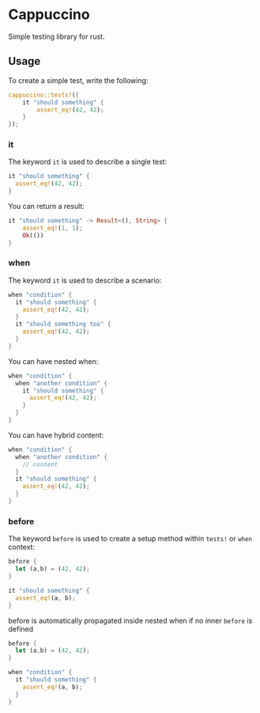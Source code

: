 # Cappuccino

Simple testing library for rust.

## Usage

To create a simple test, write the following:
```rust
cappuccino::tests!({
    it "should something" {
        assert_eq!(42, 42);
    }
});
```

### it
The keyword `it` is used to describe a single test:
```rust
it "should something" {
  assert_eq!(42, 42);
}
```

You can return a result:
```rust
it "should something" -> Result<(), String> {
    assert_eq!(1, 1);
    Ok(())
}
```


### when
The keyword `it` is used to describe a scenario:
```rust
when "condition" {
  it "should something" {
    assert_eq!(42, 42);
  }
  it "should something too" {
    assert_eq!(42, 42);
  }
}
```

You can have nested when:
```rust
when "condition" {
  when "another condition" {
    it "should something" {
      assert_eq!(42, 42);
    }
  }
}
```

You can have hybrid content:
```rust
when "condition" {
  when "another condition" {
    // content
  }
  it "should something" {
    assert_eq!(42, 42);
  }
}
```

### before
The keyword `before` is used to create a setup method within `tests!` or `when` context:
```rust
before {
  let (a,b) = (42, 42);
}

it "should something" {
  assert_eq!(a, b);
}
```

before is automatically propagated inside nested when if no inner `before` is defined
```rust
before {
  let (a,b) = (42, 42);
}

when "condition" {
  it "should something" {
    assert_eq!(a, b);
  }
}
```
